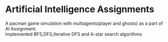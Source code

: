 # Artificial Intelligence Assignments
A pacman game simulation with multiagents(player and ghosts) as a part of AI Assignment.   
Implemented BFS,DFS,Iterative DFS and A-star search algorithms
